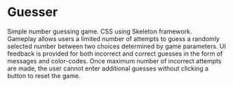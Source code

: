 # Guesser
Simple number guessing game. CSS using Skeleton framework.  
Gameplay allows users a limited number of attempts to guess a randomly selected number between two choices determined by game parameters. UI feedback is provided for both incorrect and correct guesses in the form of messages and color-codes. Once maximum number of incorrect attempts are made, the user cannot enter additional guesses without clicking a button to reset the game.